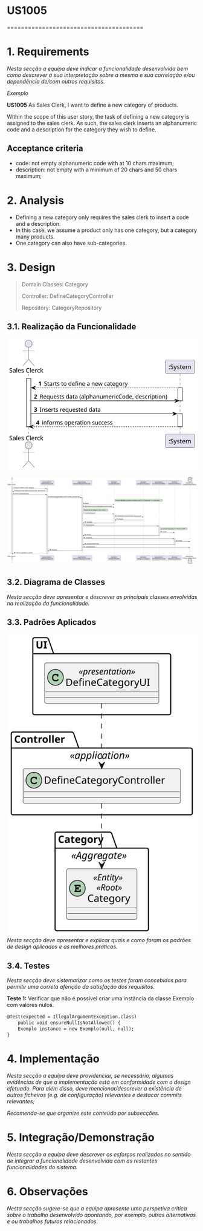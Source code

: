 # US1005
=======================================


# 1. Requirements

*Nesta secção a equipa deve indicar a funcionalidade desenvolvida bem como descrever a sua interpretação sobre a mesma e sua correlação e/ou dependência de/com outros requisitos.*

*Exemplo*

**US1005** As Sales Clerk, I want to define a new category of products.


Within the scope of this user story, the task of defining a new category is assigned to the sales clerk.
As such, the sales clerk inserts an alphanumeric code and a description for the category they wish to define.

## Acceptance criteria

* code: not empty alphanumeric code with at 10 chars maximum;
* description: not empty with a minimum of 20 chars and 50 chars maximum;


# 2. Analysis

* Defining a new category only requires the sales clerk to insert a code and a description.
* In this case, we assume a product only has one category, but a category many products.
* One category can also have sub-categories.


# 3. Design

>   Domain Classes: Category
>
>   Controller: DefineCategoryController
>
>   Repository: CategoryRepository

## 3.1. Realização da Funcionalidade

![SSD](US1005_SSD.svg)

![SD](US1005_SD.svg)
## 3.2. Diagrama de Classes

*Nesta secção deve apresentar e descrever as principais classes envolvidas na realização da funcionalidade.*

## 3.3. Padrões Aplicados

![CD](US1005_CD.svg)
*Nesta secção deve apresentar e explicar quais e como foram os padrões de design aplicados e as melhores práticas.*

## 3.4. Testes
*Nesta secção deve sistematizar como os testes foram concebidos para permitir uma correta aferição da satisfação dos requisitos.*

**Teste 1:** Verificar que não é possível criar uma instância da classe Exemplo com valores nulos.

	@Test(expected = IllegalArgumentException.class)
		public void ensureNullIsNotAllowed() {
		Exemplo instance = new Exemplo(null, null);
	}

# 4. Implementação

*Nesta secção a equipa deve providenciar, se necessário, algumas evidências de que a implementação está em conformidade com o design efetuado. Para além disso, deve mencionar/descrever a existência de outros ficheiros (e.g. de configuração) relevantes e destacar commits relevantes;*

*Recomenda-se que organize este conteúdo por subsecções.*

# 5. Integração/Demonstração

*Nesta secção a equipa deve descrever os esforços realizados no sentido de integrar a funcionalidade desenvolvida com as restantes funcionalidades do sistema.*

# 6. Observações

*Nesta secção sugere-se que a equipa apresente uma perspetiva critica sobre o trabalho desenvolvido apontando, por exemplo, outras alternativas e ou trabalhos futuros relacionados.*



